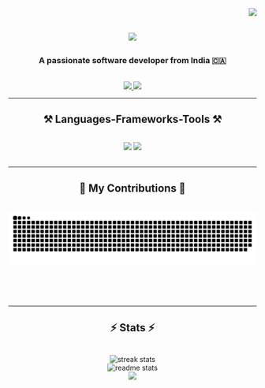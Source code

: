 <img align="right" src="https://visitor-badge.laobi.icu/badge?page_id=salesp07.salesp07" />

<h1 align="center">
    <img src="https://readme-typing-svg.herokuapp.com/?font=Righteous&size=35&center=true&vCenter=true&width=500&height=70&duration=4000&lines=Hi+There!+👋;+I'm+Pedro+Muniz!;" />
</h1>

<h3 align="center">A passionate software developer from India 🇨🇦</h3>

<br/>

<div align="center">
 

 </div>
 
<div align="center"> 
  <a href="mailto:adityarpadekar@gmail.com">
    <img src="https://img.shields.io/badge/Gmail-333333?style=for-the-badge&logo=gmail&logoColor=red" />
  </a>
  <a href="https://www.linkedin.com/in/aditya-padekar-296522224" target="_blank">
    <img src="https://img.shields.io/badge/LinkedIn-0077B5?style=for-the-badge&logo=linkedin&logoColor=white" target="_blank" />
  </a>
</div>

<hr/>
 
<h2 align="center">⚒️ Languages-Frameworks-Tools ⚒️</h2>
<br/>
<div align="center">
    <img src="https://skillicons.dev/icons?i=cpp,js,ts,solidity,java,py,html,css,nodejs,npm,linux,vim,github,git" />
    <img src="https://skillicons.dev/icons?i=express,react,nextjs,vite,aws,mongodb,mysql,postgres,redis,ipfs,prisma,nginx,vscode,postman" /><br>
</div>

<br/>
<hr/>

<div align="center">
  <h2>🐍 My Contributions 🐍</h2>
  <br>
  <img alt="snake eating my contributions" src="https://raw.githubusercontent.com/adityapadekar/adityapadekar/output/github-contribution-grid-snake.svg" />
  
  <br/><br/><br/>
</div>

<hr/>

<h2 align="center">⚡ Stats ⚡</h2>
<br>
<div align=center >

  <img width=500 src="https://github-readme-streak-stats-salesp07.vercel.app/?user=adityapadekar&count_private=true&date_format=j%20M%5B%20Y%5D&mode=weekly&theme=dark&border_radius=10" alt="streak stats"/>
  <br/>
  <img width=500 src="https://github-readme-stats-salesp07.vercel.app/api?username=adityapadekar&count_private=true&show_icons=true&theme=react&rank_icon=github&border_radius=10" alt="readme stats"/>
  <br/>
  <img width=500 src="https://github-readme-stats-salesp07.vercel.app/api/top-langs/?username=adityapadekar&hide=HTML&langs_count=8&layout=compact&theme=react&border_radius=10&size_weight=0.5&count_weight=0.5&exclude_repo=github-readme-stats"/>
</div>
